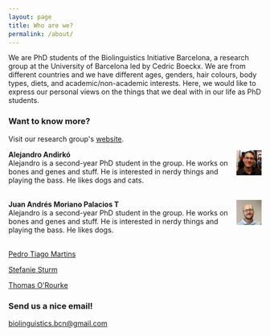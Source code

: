 ```yaml
---
layout: page
title: Who are we?
permalink: /about/
---
```


We are PhD students of the Biolinguistics Initiative Barcelona, a research group at the University of Barcelona led by Cedric Boeckx. We are from different countries and we have different ages, genders, hair colours, body types, diets, and academic/non-academic interests. Here, we would like to express our personal views on the things that we deal with in our life as PhD students.

### Want to know more?

Visit our research group's [website](http://bioling.ub.edu).

<img src="/images/alejandro.jpg" align="right" width="10%"> <b> Alejandro Andirkó </b><a href="https://twitter.com/AGMAndirko"><i class="fab fa-twitter"></i></a> <br> Alejandro is a second-year PhD student in the group. He works on bones and genes and stuff. He is interested in nerdy things and playing the bass. He likes dogs and cats.
<br> <br>

<img src="/images/juan.jpg" align="right" width="10%"> <b> Juan Andrés Moriano Palacios T</b> <br> Alejandro is a second-year PhD student in the group. He works on bones and genes and stuff. He is interested in nerdy things and playing the bass. He likes dogs.
<br> <br>

[Pedro Tiago Martins](https://twitter.com/ptsgmartins)

[Stefanie Sturm](https://twitter.com/sturm_steffi)

[Thomas O'Rourke](https://twitter.com/Thomas_ORourke)

### Send us a nice email!

[biolinguistics.bcn@gmail.com](mailto:biolinguistics.bcn@gmail.com)
